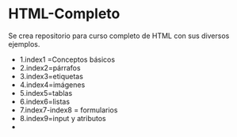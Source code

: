 # HTML-Completo
Se crea repositorio para curso completo de HTML con sus diversos ejemplos. 

- 1.index1 =Conceptos básicos 
- 2.index2=párrafos
- 3.index3=etiquetas
- 4.index4=imágenes
- 5.index5=tablas
- 6.index6=listas 
- 7.index7-index8 = formularios 
- 8.index9=input y atributos 
- 
